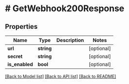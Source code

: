 # # GetWebhook200Response

## Properties

Name | Type | Description | Notes
------------ | ------------- | ------------- | -------------
**url** | **string** |  | [optional]
**secret** | **string** |  | [optional]
**is_enabled** | **bool** |  | [optional]

[[Back to Model list]](../../README.md#models) [[Back to API list]](../../README.md#endpoints) [[Back to README]](../../README.md)
